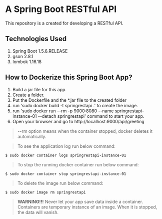# A Spring Boot RESTful API

This repository is a created for developing a RESTful API.

## Technologies Used

1. Spring Boot 1.5.6.RELEASE
2. gson 2.8.1
3. lombok 1.16.18

## How to Dockerize this Spring Boot App?

1. Build a jar file for this app.
2. Create a folder.
3. Put the Dockerfile and the *.jar file to the created folder
4. run 'sudo docker build -t springrestapi  .' to create the image.
5. run 'sudo docker run --rm -p 9000:8080 --name springrestapi-instance-01 --detach springrestapi' command to start your app.
6. Open your browser and go to http://localhost:9000/api/greeting

> --rm option means when the container stopped, docker deletes it automatically.

> To see the application log run below command:

```
$ sudo docker container logs springrestapi-instance-01
```

> To stop the running docker container run below command:

```
$ sudo docker container stop springrestapi-instance-01
```

> To delete the image run below command:

```
$ sudo docker image rm springrestapi
```

> **WARNING!!!** Never let your app save data inside a container. Containers are temporary instance of an image. When it is stopped, the data will vanish.